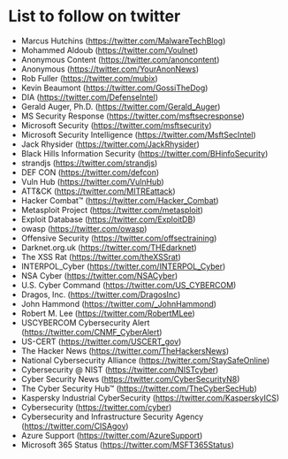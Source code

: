 # List to follow on twitter

* Marcus Hutchins (https://twitter.com/MalwareTechBlog)
* Mohammed Aldoub (https://twitter.com/Voulnet)
* Anonymous Content (https://twitter.com/anoncontent)
* Anonymous (https://twitter.com/YourAnonNews)
* Rob Fuller (https://twitter.com/mubix)
* Kevin Beaumont (https://twitter.com/GossiTheDog)
* DIA (https://twitter.com/DefenseIntel)
* Gerald Auger, Ph.D. (https://twitter.com/Gerald_Auger)
* MS Security Response (https://twitter.com/msftsecresponse)
* Microsoft Security (https://twitter.com/msftsecurity)
* Microsoft Security Intelligence (https://twitter.com/MsftSecIntel)
* Jack Rhysider (https://twitter.com/JackRhysider)
* Black Hills Information Security (https://twitter.com/BHinfoSecurity)
* strandjs (https://twitter.com/strandjs)
* DEF CON (https://twitter.com/defcon)
* Vuln Hub (https://twitter.com/VulnHub)
* ATT&CK (https://twitter.com/MITREattack)
* Hacker Combat™ (https://twitter.com/Hacker_Combat)
* Metasploit Project (https://twitter.com/metasploit)
* Exploit Database (https://twitter.com/ExploitDB)
* owasp (https://twitter.com/owasp)
* Offensive Security (https://twitter.com/offsectraining)
* Darknet.org.uk (https://twitter.com/THEdarknet)
* The XSS Rat (https://twitter.com/theXSSrat)
* INTERPOL_Cyber (https://twitter.com/INTERPOL_Cyber)
* NSA Cyber (https://twitter.com/NSACyber)
* U.S. Cyber Command (https://twitter.com/US_CYBERCOM)
* Dragos, Inc. (https://twitter.com/DragosInc)
* John Hammond (https://twitter.com/_JohnHammond)
* Robert M. Lee (https://twitter.com/RobertMLee)
* USCYBERCOM Cybersecurity Alert (https://twitter.com/CNMF_CyberAlert)
* US-CERT (https://twitter.com/USCERT_gov)
* The Hacker News (https://twitter.com/TheHackersNews)
* National Cybersecurity Alliance (https://twitter.com/StaySafeOnline)
* Cybersecurity @ NIST (https://twitter.com/NISTcyber)
* Cyber Security News (https://twitter.com/CyberSecurityN8)
* The Cyber Security Hub™ (https://twitter.com/TheCyberSecHub)
* Kaspersky Industrial CyberSecurity (https://twitter.com/KasperskyICS)
* Cybersecurity (https://twitter.com/cyber)
* Cybersecurity and Infrastructure Security Agency (https://twitter.com/CISAgov)
* Azure Support (https://twitter.com/AzureSupport)
* Microsoft 365 Status (https://twitter.com/MSFT365Status)